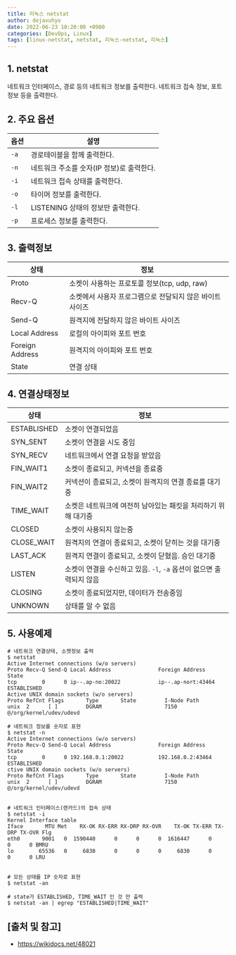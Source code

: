 ```yaml
---
title: 리눅스 netstat
author: dejavuhyo
date: 2022-06-23 10:20:00 +0900
categories: [DevOps, Linux]
tags: [linux-netstat, netstat, 리눅스-netstat, 리눅스]
---
```


## 1. netstat
네트워크 인터페이스, 경로 등의 네트워크 정보를 출력한다. 네트워크 접속 정보, 포트 정보 등을 출력한다.

## 2. 주요 옵션

| 옵션 | 설명 |
|-----|-----|
| `-a` | 경로테이블을 함께 출력한다. |
| `-n` | 네트워크 주소를 숫자(IP 정보)로 출력한다. |
| `-i` | 네트워크 접속 상태를 출력한다. |
| `-o` | 타이머 정보를 출력한다. |
| `-l` | LISTENING 상태의 정보만 출력한다. |
| `-p` | 프로세스 정보를 출력한다. |

## 3. 출력정보

| 상태 | 정보 |
|-----|-----|
| Proto | 소켓이 사용하는 프로토콜 정보(tcp, udp, raw) |
| Recv-Q | 소켓에서 사용자 프로그램으로 전달되지 않은 바이트 사이즈 |
| Send-Q | 원격지에 전달하지 않은 바이트 사이즈 |
| Local Address | 로컬의 아이피와 포트 번호 |
| Foreign Address | 원격지의 아이피와 포트 번호 |
| State | 연결 상태 |

## 4. 연결상태정보

| 상태 | 정보 |
|-----|-----|
| ESTABLISHED | 소켓이 연결되었음 |
| SYN_SENT | 소켓이 연결을 시도 중임 |
| SYN_RECV | 네트워크에서 연결 요청을 받았음 |
| FIN_WAIT1 | 소켓이 종료되고, 커넥션을 종료중 |
| FIN_WAIT2 | 커넥션이 종료되고, 소켓이 원격지의 연결 종료를 대기중 |
| TIME_WAIT | 소켓은 네트워크에 여전히 남아있는 패킷을 처리하기 위해 대기중 |
| CLOSED | 소켓이 사용되지 않는중 |
| CLOSE_WAIT | 원격지의 연결이 종료되고, 소켓이 닫히는 것을 대기중 |
| LAST_ACK | 원격지 연결이 종료되고, 소켓이 닫혔음. 승인 대기중 |
| LISTEN | 소켓이 연결을 수신하고 있음. `-l`, `-a` 옵션이 없으면 출력되지 않음 |
| CLOSING | 소켓이 종료되었지만, 데이터가 전송중임 |
| UNKNOWN | 상태를 알 수 없음 |

## 5. 사용예제

```shell
# 네트워크 연결상태, 소켓정보 출력
$ netstat
Active Internet connections (w/o servers)
Proto Recv-Q Send-Q Local Address               Foreign Address             State
tcp        0      0 ip--.ap-no:20022            ip--.ap-nort:43464 ESTABLISHED
Active UNIX domain sockets (w/o servers)
Proto RefCnt Flags       Type       State         I-Node Path
unix  2      [ ]         DGRAM                    7150   @/org/kernel/udev/udevd

# 네트워크 정보를 숫자로 표현
$ netstat -n
Active Internet connections (w/o servers)
Proto Recv-Q Send-Q Local Address               Foreign Address             State
tcp        0      0 192.168.0.1:20022           192.168.0.2:43464            ESTABLISHED
ctive UNIX domain sockets (w/o servers)
Proto RefCnt Flags       Type       State         I-Node Path
unix  2      [ ]         DGRAM                    7150   @/org/kernel/udev/udevd


# 네트워크 인터페이스(랜카드)의 접속 상태
$ netstat -i
Kernel Interface table
Iface       MTU Met    RX-OK RX-ERR RX-DRP RX-OVR    TX-OK TX-ERR TX-DRP TX-OVR Flg
eth0       9001   0  1590440      0      0      0  1616447      0      0      0 BMRU
lo        65536   0     6830      0      0      0     6830      0      0      0 LRU


# 모든 상태를 IP 숫자로 표현
$ netstat -an

# state가 ESTABLISHED, TIME_WAIT 인 것 만 출력
$ netstat -an | egrep "ESTABLISHED|TIME_WAIT"
```

## [출처 및 참고]
* <https://wikidocs.net/48021>
